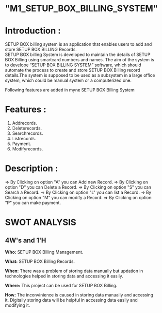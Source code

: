 # "M1_SETUP_BOX_BILLING_SYSTEM"

# **Introduction :**
SETUP BOX billing system is an application that enables users to add and store SETUP BOX BILLING Records.\
SETUP BOX billing System is developed to maintain the details of SETUP BOX Billing using smartcard numbers and names.
The aim of the system is to develope “SETUP BOX BILLING SYSTEM” software, which should automate the process to create and store SETUP BOX Billing record details.The system is supposed to be used as a subsystem in a large office system, which could be manual system or a computerized one.

Following features are added in myne SETUP BOX Billing System
# **Features :**
1. Addrecords.
2. Deleterecords.
3. Searchrecords.
4. Listrecords.
5. Payment.
6. Modifyrecords.

# **Description :**
=> By Clicking on option "A" you can Add new Record.
=> By Clicking on option "D" you can Delete a Record.
=> By Clicking on option "S" you can Search a Record.
=> By Clicking on option "L" you can list a Record.
=> By Clicking on option "M" you can modify a Record.
=> By Clicking on option "P" you can make payment.

# SWOT ANALYSIS
## 4W's and 1'H
**Who:** SETUP BOX Billing Management.

**What:** SETUP BOX Billing Records.

**When:** There was a problem of storing data manually but updation in technologies helped in storing data and accessing it easily.

**Where:** This project can be used for SETUP BOX Billing.

**How:** The inconvinience is caused in storing data manually and accessing it. Digitally storing data will be helpful in accessing data easily and modifying it.





